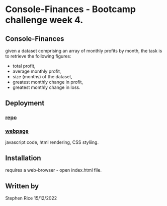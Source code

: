 # Console-Finances - Bootcamp challenge week 4.

## Console-Finances 
given a dataset comprising an array of monthly profits by month, the task is to retrieve the following figures:
- total profit,
- average monthly profit,
- size (months) of the dataset,
- greatest monthly change in profit,
- greatest monthly change in loss.

## Deployment

### [repo](https://github.com/S-R-i-c-e/Console-Finances)
### [webpage](https://s-r-i-c-e.github.io/Console-Finances/)
javascript code, html rendering, CSS styliing. 

## Installation
requires a web-browser - open index.html file.

## Written by
Stephen Rice 15/12/2022

